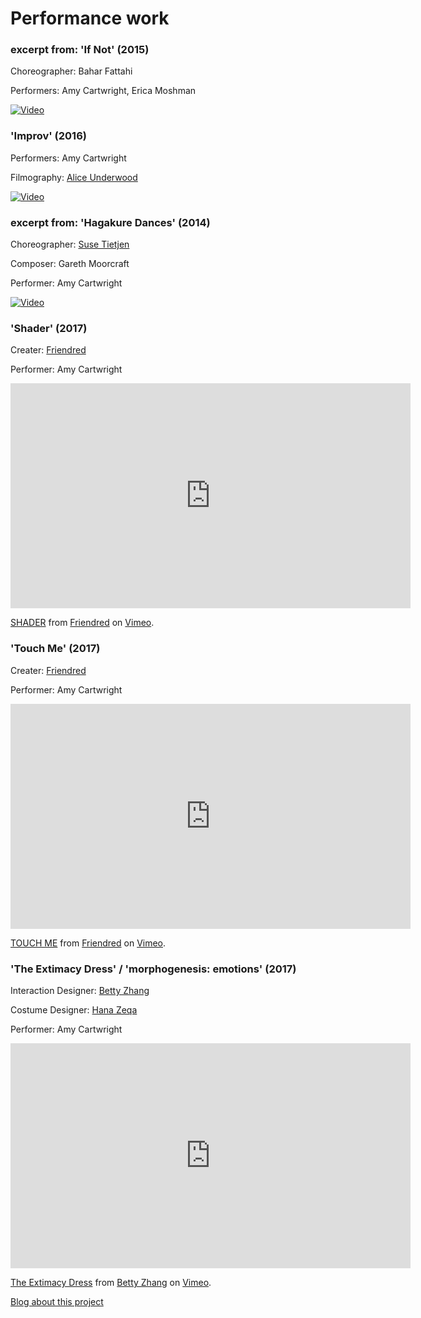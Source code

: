 

# Performance work


### excerpt from: 'If Not' (2015)

Choreographer: Bahar Fattahi

Performers: Amy Cartwright, Erica Moshman

[![Video](http://img.youtube.com/vi/https://youtu.be/FgLCWZXyjII/0.jpg)](http://www.youtube.com/watch?v=https://youtu.be/FgLCWZXyjII)


### 'Improv' (2016)

Performers: Amy Cartwright

Filmography: [Alice Underwood](https://vimeo.com/aliceu)

[![Video](http://img.youtube.com/vi/0E7rfZqzSkA/0.jpg)](http://www.youtube.com/watch?v=0E7rfZqzSkA)


### excerpt from: 'Hagakure Dances' (2014)

Choreographer: [Suse Tietjen](https://susetietjen.wordpress.com/)

Composer: Gareth Moorcraft

Performer: Amy Cartwright

[![Video](http://img.youtube.com/vi/BKkLw4_q_vs/0.jpg)](http://www.youtube.com/watch?BKkLw4_q_vs)


### 'Shader' (2017)

Creater: [Friendred](http://friendred.me/)

Performer: Amy Cartwright

<iframe src="https://player.vimeo.com/video/213000785" width="640" height="360" frameborder="0" webkitallowfullscreen mozallowfullscreen allowfullscreen></iframe>
<p><a href="https://vimeo.com/213000785">SHADER</a> from <a href="https://vimeo.com/user41998022">Friendred</a> on <a href="https://vimeo.com">Vimeo</a>.</p>


### 'Touch Me' (2017)

Creater: [Friendred](http://friendred.me/)

Performer: Amy Cartwright

<iframe src="https://player.vimeo.com/video/210766985" width="640" height="360" frameborder="0" webkitallowfullscreen mozallowfullscreen allowfullscreen></iframe>
<p><a href="https://vimeo.com/210766985">TOUCH ME</a> from <a href="https://vimeo.com/user41998022">Friendred</a> on <a href="https://vimeo.com">Vimeo</a>.</p>


### 'The Extimacy Dress' / 'morphogenesis: emotions' (2017)

Interaction Designer: [Betty Zhang](https://www.bettyzhangart.com/)

Costume Designer: [Hana Zeqa](http://hanazeqa.com/)

Performer: Amy Cartwright

<iframe src="https://player.vimeo.com/video/243817462" width="640" height="360" frameborder="0" webkitallowfullscreen mozallowfullscreen allowfullscreen></iframe>
<p><a href="https://vimeo.com/243817462">The Extimacy Dress</a> from <a href="https://vimeo.com/user61368525">Betty Zhang</a> on <a href="https://vimeo.com">Vimeo</a>.</p>

[Blog about this project](https://medium.com/@Betzilla_/the-extimacy-dress-25bdb82d742b)

